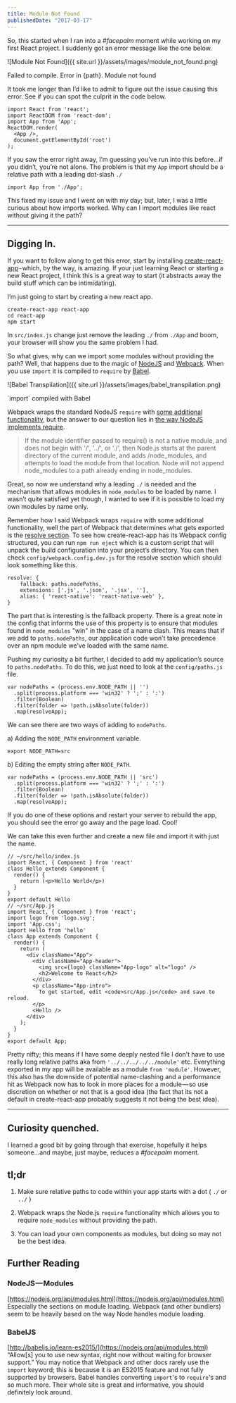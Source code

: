 ```yaml
---
title: Module Not Found
publishedDate: "2017-03-17"
---
```


So, this started when I ran into a _#facepalm_ moment while working on my first React project. I suddenly got an error message like the one below.

![Module Not Found]({{ site.url }}/assets/images/module_not_found.png)
<div class="caption">Failed to compile. Error in {path}. Module not found</div>

It took me longer than I’d like to admit to figure out the issue causing this error. See if you can spot the culprit in the code below.

```
import React from 'react';
import ReactDOM from 'react-dom';
import App from 'App';
ReactDOM.render(
  <App />,
  document.getElementById('root')
);
```

If you saw the error right away, I’m guessing you’ve run into this before...if you didn’t, you’re not alone. The problem is that my `App` import should be a relative path with a leading dot-slash `./`
```
import App from './App';
```

This fixed my issue and I went on with my day; but, later, I was a little curious about how imports worked. Why can I import modules like react without giving it the path?

---

## Digging In.
If you want to follow along to get this error, start by installing [create-react-app](https://github.com/facebookincubator/create-react-app) - which, by the way, is amazing. If your just learning React or starting a new React project, I think this is a great way to start (it abstracts away the build stuff which can be intimidating).

I’m just going to start by creating a new react app.

```
create-react-app react-app
cd react-app
npm start
```

In `src/index.js` change just remove the leading `./` from `./App` and boom, your browser will show you the same problem I had.

So what gives, why can we import some modules without providing the path? Well, that happens due to the magic of [NodeJS](NodeJS) and [Webpack](Webpack). When you use `import` it is compiled to `require` by [Babel](Babel).

![Babel Transpilation]({{ site.url }}/assets/images/babel_transpilation.png)
<div class="caption">`import` compiled with Babel</div>

Webpack wraps the standard NodeJS `require` with [some additional functionality](https://webpack.github.io/docs/configuration.html#resolve), but the answer to our question lies in [the way NodeJS implements require](https://nodejs.org/dist/latest-v6.x/docs/api/modules.html).

>If the module identifier passed to require() is not a native module, and does not begin with '/', '../', or './', then Node.js starts at the parent directory of the current module, and adds /node_modules, and attempts to load the module from that location. Node will not append node_modules to a path already ending in node_modules.

Great, so now we understand why a leading `./` is needed and the mechanism that allows modules in `node_modules` to be loaded by name. I wasn’t quite satisfied yet though, I wanted to see if it is possible to load my own modules by name only.

Remember how I said Webpack wraps `require` with some additional functionality, well the part of Webpack that determines what gets exported is the [resolve section](https://webpack.github.io/docs/configuration.html#resolve). To see how create-react-app has its Webpack config structured, you can run `npm run eject` which is a custom script that will unpack the build configuration into your project’s directory.
You can then check `config/webpack.config.dev.js` for the resolve section which should look something like this.

```
resolve: {
    fallback: paths.nodePaths,
    extensions: ['.js', '.json', '.jsx', ''],
    alias: { 'react-native': 'react-native-web' },
}
```

The part that is interesting is the fallback property. There is a great note in the config that informs the use of this property is to ensure that modules found in `node_modules` "win" in the case of a name clash. This means that if we add to `paths.nodePaths`, our application code won’t take precedence over an npm module we’ve loaded with the same name.

Pushing my curiosity a bit further, I decided to add my application’s source to `paths.nodePaths`. To do this, we just need to look at the `config/paths.js` file.

```
var nodePaths = (process.env.NODE_PATH || '')
  .split(process.platform === 'win32' ? ';' : ':')
  .filter(Boolean)
  .filter(folder => !path.isAbsolute(folder))
  .map(resolveApp);
```

We can see there are two ways of adding to `nodePaths`.

a) Adding the `NODE_PATH` environment variable.
```
export NODE_PATH=src
```
b) Editing the empty string after `NODE_PATH`.
```
var nodePaths = (process.env.NODE_PATH || 'src')
  .split(process.platform === 'win32' ? ';' : ':')
  .filter(Boolean)
  .filter(folder => !path.isAbsolute(folder))
  .map(resolveApp);
```

If you do one of these options and restart your server to rebuild the app, you should see the error go away and the page load. Cool!

We can take this even further and create a new file and import it with just the name.
```
// ~/src/hello/index.js
import React, { Component } from 'react'
class Hello extends Component {
  render() {
    return (<p>Hello World</p>)
  }
}
export default Hello
// ~/src/App.js
import React, { Component } from 'react';
import logo from 'logo.svg';
import 'App.css';
import Hello from 'hello'
class App extends Component {
  render() {
    return (
      <div className="App">
        <div className="App-header">
          <img src={logo} className="App-logo" alt="logo" />
          <h2>Welcome to React</h2>
        </div>
        <p className="App-intro">
          To get started, edit <code>src/App.js</code> and save to reload.
        </p>
        <Hello />
      </div>
    );
  }
}
export default App;
```

Pretty nifty; this means if I have some deeply nested file I don’t have to use really long relative paths aka from `'../../../../../module'` etc. Everything exported in my app will be available as a module `from 'module'`. However, this also has the downside of potential name-clashing and a performance hit as Webpack now has to look in more places for a module — so use discretion on whether or not that is a good idea (the fact that its not a default in create-react-app probably suggests it not being the best idea).

---

## Curiosity quenched.
I learned a good bit by going through that exercise, hopefully it helps someone…and maybe, just maybe, reduces a _#facepalm_ moment.

## tl;dr

1. Make sure relative paths to code within your app starts with a dot ( `./` or `../` )

2. Webpack wraps the Node.js `require` functionality which allows you to require `node_modules` without providing the path.

3. You can load your own components as modules, but doing so may not be the best idea.

## Further Reading
### NodeJS — Modules
[https://nodejs.org/api/modules.html](https://nodejs.org/api/modules.html)
Especially the sections on module loading. Webpack (and other bundlers) seem to be heavily based on the way Node handles module loading.

### BabelJS
[http://babeljs.io/learn-es2015/](https://nodejs.org/api/modules.html)
“Allow[s] you to use new syntax, right now without waiting for browser support.” You may notice that Webpack and other docs rarely use the `import` keyword; this is because it is an ES2015 feature and not fully supported by browsers. Babel handles converting `import`'s to `require`'s and so much more. Their whole site is great and informative, you should definitely look around.
